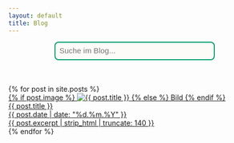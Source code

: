 ```yaml
---
layout: default
title: Blog
---
```


<div id="searchbox-container">
  <input id="searchbox" type="text" placeholder="Suche im Blog...">
</div>
<div id="searchinfo"></div>
<div id="searchresults"></div>

<!-- Standard-Post-Liste für den ersten Besuch -->
<div id="all-posts" class="blog-grid blog-grid-single">
  {% for post in site.posts %}
    <a class="blog-card" href="{{ post.url | relative_url }}">
      <div class="card-img">
        {% if post.image %}
          <img src="{{ post.image }}" alt="{{ post.title }}" loading="lazy">
        {% else %}
          Bild
        {% endif %}
      </div>
      <div class="card-content">
        <div class="card-title">{{ post.title }}</div>
        <time class="card-date" datetime="{{ post.date | date_to_xmlschema }}">
          {{ post.date | date: "%d.%m.%Y" }}
        </time>
        <div class="card-desc">{{ post.excerpt | strip_html | truncate: 140 }}</div>
      </div>
    </a>
  {% endfor %}
</div>

<div id="loadmore" style="text-align:center;margin:2em 0;"></div>

<script>
document.addEventListener('DOMContentLoaded', function() {
    let posts = [];
    fetch('{{ "/search.json" | relative_url }}')
      .then(response => response.json())
      .then(function(json){
        posts = json;
      });

    const searchbox = document.getElementById('searchbox');
    const searchresults = document.getElementById('searchresults');
    const searchinfo = document.getElementById('searchinfo');
    const allposts = document.getElementById('all-posts');

    searchbox.addEventListener('input', function(e) {
      let query = e.target.value.trim();
      let out = '';
      let info = '';
      if (query.length < 3) {
        searchresults.innerHTML = '';
        searchinfo.innerHTML = '';
        allposts.style.display = '';
        return;
      }

      // Suche im Inhalt und Titel (ohne Berücksichtigung von Groß-/Kleinschreibung)
      let results = posts.filter(post =>
        post.content.toLowerCase().includes(query.toLowerCase()) ||
        post.title.toLowerCase().includes(query.toLowerCase())
      );

      if (results.length) {
        info = `<div class="search-info">${results.length} Treffer gefunden</div>`;
        out = results.map(post => {
          // Datum im deutschen Format, wenn vorhanden
          let date = '';
          if (post.date) {
            const d = new Date(post.date);
            date = d.toLocaleDateString('de-DE', { day: '2-digit', month: '2-digit', year: 'numeric' });
          }
          // Fundstellen hervorheben (fett + rot)
          let re = new RegExp('('+query.replace(/[.*+?^${}()|[\]\\]/g, '\\$&')+')','gi');
          let title = post.title.replace(re, '<b style="color:#AA0600;font-weight:bold;">$1</b>');

          let snippet = post.content;
          let idx = snippet.toLowerCase().indexOf(query.toLowerCase());
          if (idx > -1) {
            snippet = snippet.substring(Math.max(0, idx-60), idx+80);
          } else {
            snippet = snippet.substring(0, 140);
          }
          let excerpt = snippet.replace(re, '<b style="color:#AA0600;font-weight:bold;">$1</b>');

          return `<div class="search-card">
            <a href="${post.url}" class="search-title">${title}</a>
            <div class="search-date">${date}</div>
            <div class="search-snippet">${excerpt}...</div>
          </div>`;
        }).join('');
      } else {
        info = `<div class="search-info notfound">Keine Treffer gefunden.</div>`;
        out = '';
      }

      allposts.style.display = 'none';
      searchinfo.innerHTML = info;
      searchresults.innerHTML = out;
    });
});
</script>









<script>
document.addEventListener('DOMContentLoaded', function() {
    // Anzahl der Posts pro "Seite"
    const postsPerPage = 4;

    // Alle Cards abholen
    const postsContainer = document.getElementById('all-posts');
    const postCards = Array.from(postsContainer.getElementsByClassName('blog-card'));
    const loadmoreDiv = document.getElementById('loadmore');
    let currentPage = 1;

    // Funktion zum Anzeigen der aktuellen Seite
    function showPosts() {
        // Alle Karten erst ausblenden
        postCards.forEach(card => card.style.display = 'none');
        // Gewünschte einblenden
        const max = currentPage * postsPerPage;
        postCards.slice(0, max).forEach(card => card.style.display = '');

        // Button zeigen/verstecken
        if (max < postCards.length) {
            loadmoreDiv.innerHTML = `
                <button id="loadmore-btn" style="
                  background:#009C6C;
                  color:#fff;
                  font-size:1.2em;
                  border:none;
                  padding:0.7em 1.7em;
                  border-radius:1.5em;
                  cursor:pointer;
                  box-shadow:0 4px 12px rgba(0,0,0,0.07);
                  margin:0.5em 0 1.5em 0;
                  display:inline-flex;
                  align-items:center;
                  gap:0.5em;">
                  <span>Mehr laden</span>
                  <span style="font-size:1.3em;">&#x25BC;</span>
                </button>
            `;
            document.getElementById('loadmore-btn').onclick = function() {
                currentPage++;
                showPosts();
            };
        } else {
            loadmoreDiv.innerHTML = '';
        }
    }

    // Initial anzeigen
    showPosts();

    // Optional: Wenn Suche aktiv ist, alles anzeigen und Button verstecken!
    const searchbox = document.getElementById('searchbox');
    if (searchbox) {
        searchbox.addEventListener('input', function(e) {
            if (e.target.value.trim().length >= 3) {
                loadmoreDiv.innerHTML = '';
            } else {
                showPosts();
            }
        });
    }
});
</script>










<style>
/* Container für das Suchfeld, sorgt für Zentrierung */
#searchbox-container {
  display: flex;                   /* Flexbox für einfaches Zentrieren */
  flex-direction: column;          /* Untereinander anordnen */
  align-items: center;             /* Horizontal zentrieren */
  margin-top: 0.3em;               /* Abstand nach oben */
  margin-bottom: 1em;              /* Abstand nach unten */
}

/* Suchfeld-Design */
#searchbox {
  width: 320px;                    /* Feste Breite */
  max-width: 90vw;                 /* Max. 90% der Viewport-Breite */
  padding: 0.5em;                  /* Innenabstand */
  font-size: 1.1em;                /* Schriftgröße */
  margin-bottom: 0.2em;            /* Minimaler Abstand zu Treffer-Anzeige */
  border: 2px solid #009C6C;       /* Grüner Rahmen */
  border-radius: 8px;              /* Abgerundete Ecken */
  outline: none;                   /* Kein extra Rahmen beim Fokus */
  background: #FCFBF7;             /* Heller Hintergrund */
  transition: border-color 0.2s;   /* Sanfter Übergang der Rahmenfarbe */
}

/* Rahmenfarbe des Suchfelds bei Fokus */
#searchbox:focus {
  border-color: #AA0600;           /* Rot beim Fokussieren */
}

/* Wrapper für Treffer-Anzeige ("x Treffer gefunden") */
#searchinfo {
  display: flex;                   /* Flex für Zentrierung */
  flex-direction: column;
  align-items: center;
  min-height: 2em;                 /* Mindesthöhe (Abstand nach unten) */
  margin-bottom: 0.3em;            /* Minimaler Abstand zu Ergebnissen */
}

/* Stil für Treffer-Anzeige */
.search-info {
  color: #009C6C;                  /* Grün */
  font-size: 1em;                  /* Größe der Treffer-Anzeige */
  text-align: center;              /* Zentriert */
  margin-bottom: 1.2em;            /* Abstand zu den Suchergebnissen */
}

/* Stil für "Keine Treffer gefunden" */
.search-info.notfound {
  color:rgb(92, 92, 92);                  /* Rot */
}

/* Wrapper für Suchergebnisse (max. Breite & Zentrierung) */
#searchresults {
  max-width: 600px;                /* Maximale Breite */
  margin-left: auto;               /* Zentriert */
  margin-right: auto;
}

/* Einzelne Ergebnis-Box */
.search-card {
  margin-bottom: 2em;              /* Abstand zwischen den Ergebnissen */
}

/* Titel des Suchergebnisses */
.search-title {
  display: block;                  /* Block-Element für Abstand */
  font-size: 1.2em;                /* Schriftgröße */
  font-weight: bold;               /* Fett */
  color: #009C6C;                  /* Grün */
  text-decoration: none;           /* Keine Unterstreichung */
  margin-bottom: 0.2em;            /* Abstand zum Datum */
  margin-top: 0.3em;               /* Abstand zum vorherigen Element */
}

/* Veröffentlichungsdatum */
.search-date {
  font-size: 1em;                  /* Normale Schriftgröße */
  color: #8a8a8a;                  /* Hellgrau */
  margin-bottom: 0.2em;            /* Abstand zum Textauszug */
  margin-top: 0.2em;
}

/* Auszug/Textvorschau */
.search-snippet {
  font-size: 1.04em;               /* Etwas größere Schrift */
  color: #222;                     /* Fast Schwarz */
}
</style>

